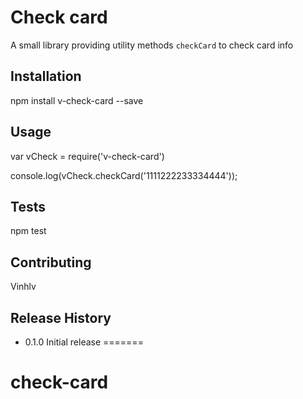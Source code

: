 Check card
=========

A small library providing utility methods `checkCard` to check card info

## Installation

  npm install v-check-card --save

## Usage

  var vCheck = require('v-check-card')

  console.log(vCheck.checkCard('1111222233334444'));

## Tests

  npm test

## Contributing

Vinhlv

## Release History

* 0.1.0 Initial release
=======
# check-card
